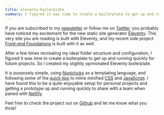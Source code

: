 ```yaml
---
title: eleventy-boilerplate
summary: I figured it was time to create a boilerplate to get up and running quickly for future projects. So I created my slightly opinionated Eleventy boilerplate.
---
```

If you are subscribed to my [newsletter](https://alexcarpenter.me/newsletter/) or follow me on [Twitter](https://twitter.com/hybrid_alex), you probably have noticed my excitement for the new static site generator [Eleventy](https://www.11ty.io/). This very site you are reading is built with Eleventy, and my recent side project [Front-end Foundations](https://frontend-foundations.com/) is built with it as well.

After a few times recreating my ideal folder structure and configuration, I figured it was time to create a boilerplate to get up and running quickly for future projects. So I created my slightly opinionated Eleventy boilerplate.

It is purposely simple, using [Nunjchuks](https://mozilla.github.io/nunjucks/) as a templating language, and following some of the [quick tips](https://www.11ty.io/docs/quicktips/) to inline minified [CSS](https://www.11ty.io/docs/quicktips/inline-css/) and [JavaScript](https://www.11ty.io/docs/quicktips/inline-js/). I have found this to be a quite enjoyable setup for personal projects and getting a prototype up and running quickly to share with a team when paired with [Netlify](https://www.netlify.com/).

Feel free to check the project out on [Github](https://github.com/alexcarpenter/eleventy-boilerplate) and let me know what you think!
